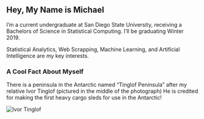 ## Hey, My Name is Michael 

I’m a current undergraduate at San Diego State University, receiving a Bachelors of Science in Statistical Computing. I’ll be graduating Winter 2019. 

Statistical Analytics, Web Scrapping, Machine Learning, and Artificial Intelligence are my key interests.  

### A Cool Fact About Myself 

There is a peninsula in the Antarctic named “Tinglof Peninsula” after my relative Ivor Tinglof (pictured in the middle of the photograph) 
He is credited for making the first heavy cargo sleds for use in the Antarctic! 

![Ivor Tinglof]( https://kb.osu.edu/bitstream/handle/1811/28233/Album233_2_047.jpg?sequence=1&isAllowed=y)
